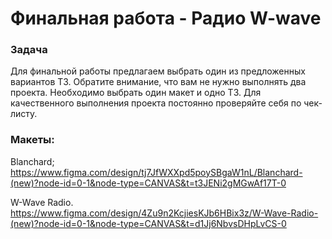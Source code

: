 # Финальная работа - Радио W-wave

### Задача
Для финальной работы предлагаем выбрать один из предложенных вариантов ТЗ. 
Обратите внимание, что вам не нужно выполнять два проекта. Необходимо выбрать один макет и одно ТЗ.
Для качественного выполнения проекта постоянно проверяйте себя по чек-листу.
### Макеты:
Blanchard; https://www.figma.com/design/tj7JfWXXpd5poySBgaW1nL/Blanchard-(new)?node-id=0-1&node-type=CANVAS&t=t3JENi2gMGwAf17T-0

W-Wave Radio. https://www.figma.com/design/4Zu9n2KcjiesKJb6HBix3z/W-Wave-Radio-(new)?node-id=0-1&node-type=CANVAS&t=d1Jj6NbvsDHpLvCS-0
